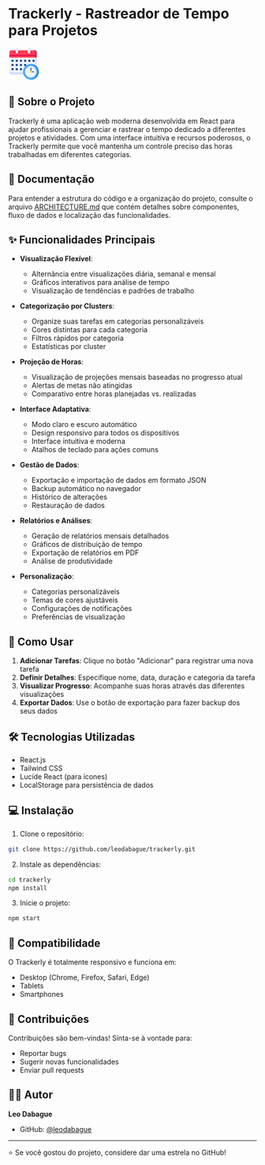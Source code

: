 # Trackerly - Rastreador de Tempo para Projetos

<img src="public/schedule.ico" alt="Trackerly Logo" width="64" height="64" />

## 📝 Sobre o Projeto

Trackerly é uma aplicação web moderna desenvolvida em React para ajudar profissionais a gerenciar e rastrear o tempo dedicado a diferentes projetos e atividades. Com uma interface intuitiva e recursos poderosos, o Trackerly permite que você mantenha um controle preciso das horas trabalhadas em diferentes categorias.

## 📂 Documentação

Para entender a estrutura do código e a organização do projeto, consulte o arquivo [ARCHITECTURE.md](./ARCHITECTURE.md) que contém detalhes sobre componentes, fluxo de dados e localização das funcionalidades.

## ✨ Funcionalidades Principais

- **Visualização Flexível**: 
  - Alternância entre visualizações diária, semanal e mensal
  - Gráficos interativos para análise de tempo
  - Visualização de tendências e padrões de trabalho

- **Categorização por Clusters**: 
  - Organize suas tarefas em categorias personalizáveis
  - Cores distintas para cada categoria
  - Filtros rápidos por categoria
  - Estatísticas por cluster

- **Projeção de Horas**: 
  - Visualização de projeções mensais baseadas no progresso atual
  - Alertas de metas não atingidas
  - Comparativo entre horas planejadas vs. realizadas

- **Interface Adaptativa**: 
  - Modo claro e escuro automático
  - Design responsivo para todos os dispositivos
  - Interface intuitiva e moderna
  - Atalhos de teclado para ações comuns

- **Gestão de Dados**: 
  - Exportação e importação de dados em formato JSON
  - Backup automático no navegador
  - Histórico de alterações
  - Restauração de dados

- **Relatórios e Análises**: 
  - Geração de relatórios mensais detalhados
  - Gráficos de distribuição de tempo
  - Exportação de relatórios em PDF
  - Análise de produtividade

- **Personalização**: 
  - Categorias personalizáveis
  - Temas de cores ajustáveis
  - Configurações de notificações
  - Preferências de visualização

## 🚀 Como Usar

1. **Adicionar Tarefas**: Clique no botão "Adicionar" para registrar uma nova tarefa
2. **Definir Detalhes**: Especifique nome, data, duração e categoria da tarefa
3. **Visualizar Progresso**: Acompanhe suas horas através das diferentes visualizações
4. **Exportar Dados**: Use o botão de exportação para fazer backup dos seus dados

## 🛠️ Tecnologias Utilizadas

- React.js
- Tailwind CSS
- Lucide React (para ícones)
- LocalStorage para persistência de dados

## 💻 Instalação

1. Clone o repositório:
```bash
git clone https://github.com/leodabague/trackerly.git
```

2. Instale as dependências:
```bash
cd trackerly
npm install
```

3. Inicie o projeto:
```bash
npm start
```

## 📱 Compatibilidade

O Trackerly é totalmente responsivo e funciona em:
- Desktop (Chrome, Firefox, Safari, Edge)
- Tablets
- Smartphones

## 🤝 Contribuições

Contribuições são bem-vindas! Sinta-se à vontade para:
- Reportar bugs
- Sugerir novas funcionalidades
- Enviar pull requests

## 👨‍💻 Autor

**Leo Dabague**
- GitHub: [@leodabague](https://github.com/leodabague)

---

⭐️ Se você gostou do projeto, considere dar uma estrela no GitHub!
